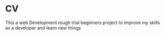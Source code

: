 # CV
This a web Development rough trial beginners project to improve my skills as a developer and learn new things
